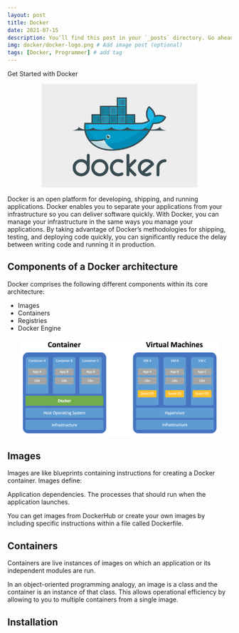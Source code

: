 ```yaml
---
layout: post
title: Docker
date: 2021-07-15
description: You’ll find this post in your `_posts` directory. Go ahead and edit it and re-build the site to see your changes. # Add post description (optional)
img: docker/docker-logo.png # Add image post (optional)
tags: [Docker, Programmer] # add tag
---
```

 Get Started with Docker 
<p align="center">
<img src="/assets/img/docker/docker-logo.png" width="350"/>
</p>

Docker is an open platform for developing, shipping, and running applications. Docker enables you to separate your applications from your infrastructure so you can deliver software quickly. With Docker, you can manage your infrastructure in the same ways you manage your applications. By taking advantage of Docker’s methodologies for shipping, testing, and deploying code quickly, you can significantly reduce the delay between writing code and running it in production.

## Components of a Docker architecture

Docker comprises the following different components within its core architecture:

  - Images
  - Containers
  - Registries
  - Docker Engine
  <p align="center">
  <img src="/assets/img/docker/images.png" width="450"/>
  </p>
  
## Images

Images are like blueprints containing instructions for creating a Docker container. Images define:

   Application dependencies.
   The processes that should run when the application launches.

You can get images from DockerHub or create your own images by including specific instructions within a file called Dockerfile.

## Containers

Containers are live instances of images on which an application or its independent modules are run.

In an object-oriented programming analogy, an image is a class and the container is an instance of that class. This allows operational efficiency by allowing to you to multiple containers from a single image.
## Installation

